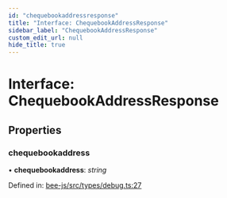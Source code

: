 ```yaml
---
id: "chequebookaddressresponse"
title: "Interface: ChequebookAddressResponse"
sidebar_label: "ChequebookAddressResponse"
custom_edit_url: null
hide_title: true
---
```


# Interface: ChequebookAddressResponse

## Properties

### chequebookaddress

• **chequebookaddress**: *string*

Defined in: [bee-js/src/types/debug.ts:27](https://github.com/ethersphere/bee-js/blob/8087a81/src/types/debug.ts#L27)
